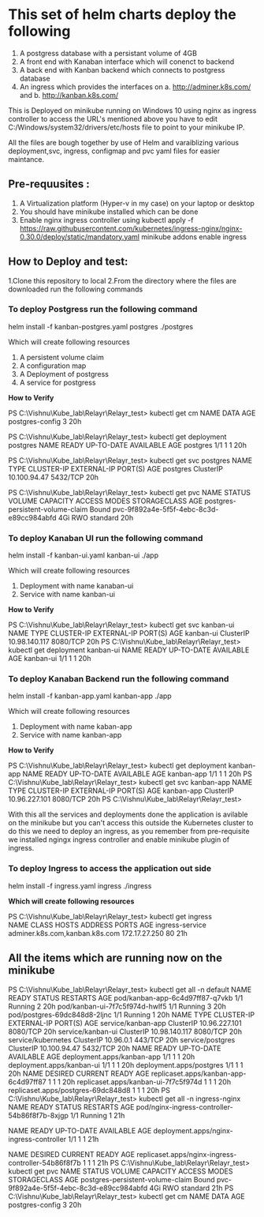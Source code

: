# This set of helm charts deploy the following 

1. A postgress database with a persistant volume of 4GB 
2. A front end with Kanaban interface which will conenct to backend 
3. A back end with Kanban backend which connects to postgress database
4. An ingress which provides the interfaces on 
    a. http://adminer.k8s.com/ and 
    b. http://kanban.k8s.com/ 


This is Deployed on minikube running on Windows 10  using nginx as ingress controller to access the URL's mentioned above you have to  edit C:/Windows/system32/drivers/etc/hosts file to point to your minikube IP. 

All the files are bough together by use of Helm and varaiblizing various deployment,svc, ingress, configmap and pvc yaml files for easier maintance. 

## Pre-requusites : 

1. A Virtualization platform (Hyper-v in my case) on your laptop or desktop 
2. You should have minikube installed which can be done  
3. Enable nginx ingress controller using 
  kubectl apply -f https://raw.githubusercontent.com/kubernetes/ingress-nginx/nginx-0.30.0/deploy/static/mandatory.yaml
  minikube addons enable ingress

## How to Deploy and test: 

1.Clone this repository to local 
2.From the directory where the files are downloaded run the following commands 

### To deploy Postgress run the following command

helm install -f kanban-postgres.yaml postgres ./postgres

Which will create following resources
1. A persistent volume claim 
2. A configuration map 
3. A Deployment of postgress 
4. A service for postgress

**How to Verify**

PS C:\Vishnu\Kube_lab\Relayr\Relayr_test> kubectl get cm                                                                                                                                                                                     NAME              DATA   AGE
postgres-config   3      20h

PS C:\Vishnu\Kube_lab\Relayr\Relayr_test> kubectl get deployment postgres
NAME       READY   UP-TO-DATE   AVAILABLE   AGE
postgres   1/1     1            1           20h

PS C:\Vishnu\Kube_lab\Relayr\Relayr_test> kubectl get svc postgres
NAME       TYPE        CLUSTER-IP     EXTERNAL-IP   PORT(S)    AGE
postgres   ClusterIP   10.100.94.47   <none>        5432/TCP   20h

PS C:\Vishnu\Kube_lab\Relayr\Relayr_test> kubectl get pvc
NAME                                STATUS   VOLUME                                     CAPACITY   ACCESS MODES   STORAGECLASS   AGE
postgres-persistent-volume-claim    Bound    pvc-9f892a4e-5f5f-4ebc-8c3d-e89cc984abfd   4Gi        RWO            standard       20h

### To deploy Kanaban UI run the following command
helm install -f kanban-ui.yaml kanban-ui ./app

Which will create following resources

1. Deployment with name kanaban-ui 
2. Service with name kanban-ui 

**How to Verify** 

PS C:\Vishnu\Kube_lab\Relayr\Relayr_test> kubectl get svc kanban-ui                                                                                                               NAME        TYPE        CLUSTER-IP      EXTERNAL-IP   PORT(S)    AGE
kanban-ui   ClusterIP   10.98.140.117   <none>        8080/TCP   20h
PS C:\Vishnu\Kube_lab\Relayr\Relayr_test> kubectl get deployment kanban-ui                                                                                                        NAME        READY   UP-TO-DATE   AVAILABLE   AGE
kanban-ui   1/1     1            1           20h

### To deploy Kanaban Backend run the following command

helm install -f kanban-app.yaml kanban-app ./app

Which will create following resources 

1. Deployment with name kaban-app
2. Service with name kanban-app

**How to Verify**

PS C:\Vishnu\Kube_lab\Relayr\Relayr_test> kubectl get deployment kanban-app                                                                                                       NAME         READY   UP-TO-DATE   AVAILABLE   AGE
kanban-app   1/1     1            1           20h
PS C:\Vishnu\Kube_lab\Relayr\Relayr_test> kubectl get svc kanban-app                                                                                                             NAME         TYPE        CLUSTER-IP      EXTERNAL-IP   PORT(S)    AGE
kanban-app   ClusterIP   10.96.227.101   <none>        8080/TCP   20h
PS C:\Vishnu\Kube_lab\Relayr\Relayr_test>                                                                                                                                                                                                                                                                                           

With this all the services and deployments done the application is avilable on the minikube but you can't access this outside the Kubernetes cluster to do this we need to deploy 
an ingress, as you remember from pre-requisite we installed ngingx ingress controller and enable minikube plugin of ingress. 

### To deploy Ingress to access the application out side 

helm install -f ingress.yaml ingress ./ingress

**Which will create following resources**

PS C:\Vishnu\Kube_lab\Relayr\Relayr_test> kubectl get ingress                                                                                                                     
NAME              CLASS    HOSTS                            ADDRESS         PORTS   AGE
ingress-service   <none>   adminer.k8s.com,kanban.k8s.com   172.17.27.250   80      21h


## All the items which are running now on the minikube 

PS C:\Vishnu\Kube_lab\Relayr\Relayr_test> kubectl get all -n default                                                                                                                                                                         NAME                              READY   STATUS    RESTARTS   AGE
pod/kanban-app-6c4d97ff87-q7vkb   1/1     Running   2          20h
pod/kanban-ui-7f7c5f974d-hwlf5    1/1     Running   3          20h
pod/postgres-69dc848d8-2ljnc      1/1     Running   1          20h
NAME                 TYPE        CLUSTER-IP      EXTERNAL-IP   PORT(S)    AGE
service/kanban-app   ClusterIP   10.96.227.101   <none>        8080/TCP   20h
service/kanban-ui    ClusterIP   10.98.140.117   <none>        8080/TCP   20h
service/kubernetes   ClusterIP   10.96.0.1       <none>        443/TCP    20h
service/postgres     ClusterIP   10.100.94.47    <none>        5432/TCP   20h
NAME                         READY   UP-TO-DATE   AVAILABLE   AGE
deployment.apps/kanban-app   1/1     1            1           20h
deployment.apps/kanban-ui    1/1     1            1           20h
deployment.apps/postgres     1/1     1            1           20h
NAME                                    DESIRED   CURRENT   READY   AGE
replicaset.apps/kanban-app-6c4d97ff87   1         1         1       20h
replicaset.apps/kanban-ui-7f7c5f974d    1         1         1       20h
replicaset.apps/postgres-69dc848d8      1         1         1       20h
PS C:\Vishnu\Kube_lab\Relayr\Relayr_test> kubectl get all -n ingress-nginx                                                                                                       NAME                                            READY   STATUS    RESTARTS   AGE
pod/nginx-ingress-controller-54b86f8f7b-8xjgp   1/1     Running   1          21h

NAME                                       READY   UP-TO-DATE   AVAILABLE   AGE
deployment.apps/nginx-ingress-controller   1/1     1            1           21h

NAME                                                  DESIRED   CURRENT   READY   AGE
replicaset.apps/nginx-ingress-controller-54b86f8f7b   1         1         1       21h
PS C:\Vishnu\Kube_lab\Relayr\Relayr_test> kubectl get pvc                                                                                                                          NAME                                STATUS   VOLUME                                     CAPACITY   ACCESS MODES   STORAGECLASS   AGE
postgres-persistent-volume-claim    Bound    pvc-9f892a4e-5f5f-4ebc-8c3d-e89cc984abfd   4Gi        RWO            standard       21h
PS C:\Vishnu\Kube_lab\Relayr\Relayr_test> kubectl get cm                                                                                                                         NAME              DATA   AGE
postgres-config   3      20h


